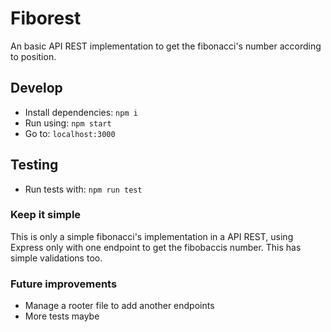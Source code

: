 # Fiborest

An basic API REST implementation to get the fibonacci's number according to position.

## Develop

* Install dependencies: `npm i`
* Run using: `npm start`
* Go to: `localhost:3000`


## Testing
* Run tests with: `npm run test`


### Keep it simple

This is only a simple fibonacci's implementation in a API REST, using Express only with one endpoint to get the fibobaccis number.
This has simple validations too.


### Future improvements

* Manage a rooter file to add another endpoints
* More tests maybe